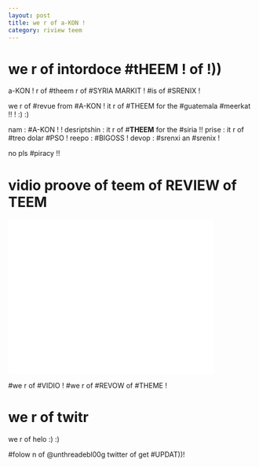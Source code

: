 ```yaml
---
layout: post
title: we r of a-KON !
category: riview teem
---
```


# we r of intordoce #tHEEM ! of !))

a-KON ! r of #theem r of #SYRIA MARKIT ! #is of #SRENIX !

we r of #revue from #A-KON ! it r of #THEEM for the #guatemala #meerkat !! ! :) :) 

nam : #A-KON ! !
desriptshin : it r of #**THEEM** for the #siria !! 
prise : it r of #treo dolar #PSO !
reepo : #BIGOSS ! 
devop : #srenxi an #srenix ! 

no pls #piracy !!

# vidio proove of teem of REVIEW of TEEM

<iframe width="420" height="315" src="//www.youtube.com/embed/kVbFqMe4MWY?rel=0" frameborder="0" allowfullscreen></iframe> 

\#we r of #VIDIO ! #we r of #REVOW of #THEME !

# we r of twitr 

we r of helo :) :)

\#folow n of @unthreadebl00g twitter of get #UPDAT))!
